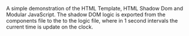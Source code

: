 A simple demonstration of the HTML Template, HTML Shadow Dom and Modular JavaScript. The shadow DOM logic is exported from the components file to the to the logic file, where in 1 second intervals the current time is update on the clock.
